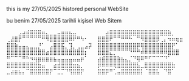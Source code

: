 this is my 27/05/2025 histored personal WebSite 

bu benim 27/05/2025 tarihli kişisel Web Sitem



⠀⠀⠀⣠⣴⣾⣿⣿⣿⣶⣄⣀⣀⣤⣶⣶⣦⣤⠀⠀⠀⠀⠀
⠀⠀⣴⣿⣿⣿⣿⣿⣿⣿⣿⣿⣿⣿⣿⣿⣿⣿⣷⡀⠀⠀⠀
⢀⣼⣿⡟⠉⠉⠉⠉⠉⠛⠻⣿⣿⣿⣿⣿⠿⠟⠛⠳⠂⠀⠀
⣿⣿⣿⠟⠉⠉⠛⠛⠓⠀⠉⠻⣿⣿⣿⡿⢀⡄⠲⠶⢶⣶⠀
⣿⣿⣷⣤⣤⣄⣀⣀⡘⠁⠀⣠⣿⣿⣯⡀⢹⡀⢀⣀⣠⡽⠀
⣿⣿⣿⣿⣿⣿⣿⣿⣿⣿⡿⢿⣿⣿⣿⣿⣿⣿⣿⡟⠁⠀⠀
⣿⣿⣿⣿⣿⣿⣿⣿⣿⣿⣴⣿⣿⣿⣿⣿⣿⣿⣿⣿⡆⠀⠀
⣿⣿⣿⣍⡉⠉⠉⠉⠙⠛⠛⠾⠿⠿⠿⠿⠿⠿⣿⣿⣿⠀⠀
⠛⠉⠉⠉⠛⠓⠲⢶⣶⣶⣶⣶⣦⣤⣤⣤⣤⣤⣤⡶⠁⠀⠀
⣴⣾⣿⣿⣿⣷⣦⣄⡈⠙⢿⠿⠛⠋⠉⠉⠉⠙⠁⠀⠀⠀⠀
⣿⣿⣿⣿⣿⣿⣿⣿⣷⣤⠀⠀⣴⣾⣿⣿⣿⣶⣦⡀⠀⠀⠀
⡿⠿⠿⠿⢿⣿⣿⣿⣿⣿⣧⣀⣿⣿⣿⣿⣿⣿⣿⣷⠀⠀⠀
⣀⣴⣶⣦⡄⠉⣿⣿⣿⣿⣿⡟⠉⣉⡉⠙⢻⣿⣿⡟⠀⠀⠀
⣿⣿⡿⠛⢁⣤⣿⣿⣿⣿⣿⡇⠈⣿⣿⣧⠀⠙⣿⠁⠀⠀⠀
